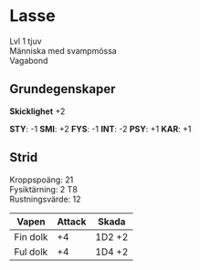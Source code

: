 # Lasse
Lvl 1 tjuv  
Människa med svampmössa  
Vagabond  

## Grundegenskaper
**Skicklighet** +2

**STY**: -1 
**SMI**: +2
**FYS**: -1
**INT**: -2
**PSY**: +1
**KAR**: +1

## Strid
Kroppspoäng: 21  
Fysiktärning: 2 T8  
Rustningsvärde: 12  

| Vapen | Attack | Skada  |
| --- | ---  | --- |
| Fin dolk | +4 | 1D2 +2 |
| Ful dolk | +4 | 1D4 +2 |